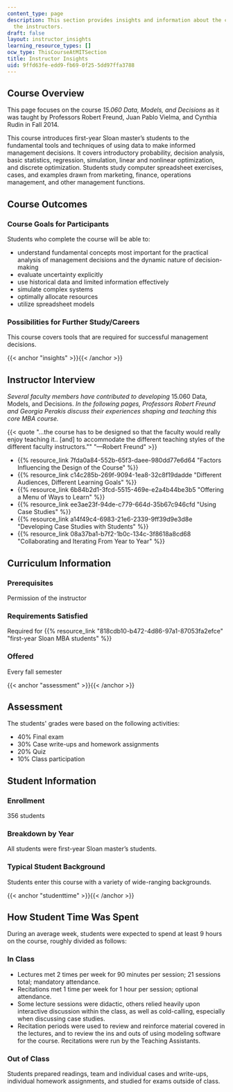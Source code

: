 ```yaml
---
content_type: page
description: This section provides insights and information about the course from
  the instructors.
draft: false
layout: instructor_insights
learning_resource_types: []
ocw_type: ThisCourseAtMITSection
title: Instructor Insights
uid: 9ffd63fe-edd9-fb69-0f25-5dd97ffa3788
---
```

## Course Overview

This page focuses on the course *15.060 Data, Models, and Decisions* as it was taught by Professors Robert Freund, Juan Pablo Vielma, and Cynthia Rudin in Fall 2014.

This course introduces first-year Sloan master’s students to the fundamental tools and techniques of using data to make informed management decisions. It covers introductory probability, decision analysis, basic statistics, regression, simulation, linear and nonlinear optimization, and discrete optimization. Students study computer spreadsheet exercises, cases, and examples drawn from marketing, finance, operations management, and other management functions.

## Course Outcomes

### Course Goals for Participants

Students who complete the course will be able to:

- understand fundamental concepts most important for the practical analysis of management decisions and the dynamic nature of decision-making
- evaluate uncertainty explicitly
- use historical data and limited information effectively
- simulate complex systems
- optimally allocate resources
- utilize spreadsheet models

### Possibilities for Further Study/Careers

This course covers tools that are required for successful management decisions.

{{< anchor "insights" >}}{{< /anchor >}}

## Instructor Interview

*Several faculty members have contributed to developing* 15.060 Data, Models, and Decisions. *In the following pages, Professors Robert Freund and Georgia Perakis discuss their experiences shaping and teaching this core MBA course.*

{{< quote "…the course has to be designed so that the faculty would really enjoy teaching it.. [and] to accommodate the different teaching styles of the different faculty instructors.&quot;" "—Robert Freund" >}}

- {{% resource_link 7fda0a84-552b-65f3-daee-980dd77e6d64 "Factors Influencing the Design of the Course" %}}
- {{% resource_link c14c285b-269f-9094-1ea8-32c8f19dadde "Different Audiences, Different Learning Goals" %}}
- {{% resource_link 6b84b2d1-3fcd-5515-469e-e2a4b44be3b5 "Offering a Menu of Ways to Learn" %}}
- {{% resource_link ee3ae23f-94de-c779-664d-35b67c946cfd "Using Case Studies" %}}
- {{% resource_link a14f49c4-6983-21e6-2339-9ff39d9e3d8e "Developing Case Studies with Students" %}}
- {{% resource_link 08a37ba1-b7f2-1b0c-134c-3f8618a8cd68 "Collaborating and Iterating From Year to Year" %}}

## Curriculum Information

### Prerequisites

Permission of the instructor

### Requirements Satisfied

Required for {{% resource_link "818cdb10-b472-4d86-97a1-87053fa2efce" "first-year Sloan MBA students" %}}

### Offered

Every fall semester

{{< anchor "assessment" >}}{{< /anchor >}}

## Assessment

The students' grades were based on the following activities:

- 40% Final exam
- 30% Case write-ups and homework assignments
- 20% Quiz
- 10% Class participation

## Student Information

### Enrollment

356 students

### Breakdown by Year

All students were first-year Sloan master’s students.

### Typical Student Background

Students enter this course with a variety of wide-ranging backgrounds.

{{< anchor "studenttime" >}}{{< /anchor >}}

## How Student Time Was Spent

During an average week, students were expected to spend at least 9 hours on the course, roughly divided as follows:

### In Class

- Lectures met 2 times per week for 90 minutes per session; 21 sessions total; mandatory attendance.
- Recitations met 1 time per week for 1 hour per session; optional attendance.
- Some lecture sessions were didactic, others relied heavily upon interactive discussion within the class, as well as cold-calling, especially when discussing case studies.
- Recitation periods were used to review and reinforce material covered in the lectures, and to review the ins and outs of using modeling software for the course. Recitations were run by the Teaching Assistants.

### Out of Class

Students prepared readings, team and individual cases and write-ups, individual homework assignments, and studied for exams outside of class.